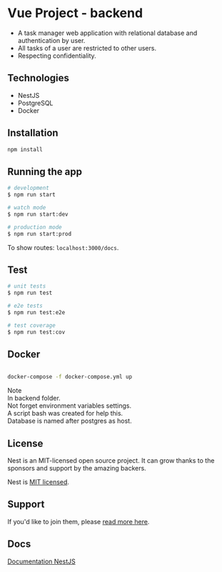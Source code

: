 # Vue Project - backend

- A task manager web application with relational database and authentication by user.  
- All tasks of a user are restricted to other users.  
- Respecting confidentiality.  

## Technologies

- NestJS
- PostgreSQL
- Docker

## Installation

```bash
npm install
```

## Running the app

```bash
# development
$ npm run start

# watch mode
$ npm run start:dev

# production mode
$ npm run start:prod
```

To show routes: `localhost:3000/docs`.

## Test

```bash
# unit tests
$ npm run test

# e2e tests
$ npm run test:e2e

# test coverage
$ npm run test:cov
```

## Docker

```bash

docker-compose -f docker-compose.yml up

```

Note  
In backend folder.  
Not forget environment variables settings.  
A script bash was created for help this.  
Database is named after postgres as host.  

## License

Nest is an MIT-licensed open source project. It can grow thanks to the sponsors and support by the amazing backers.

Nest is [MIT licensed](LICENSE.md).

## Support

If you'd like to join them, please [read more here](https://docs.nestjs.com/support).

## Docs

[Documentation NestJS](https://docs.nestjs.com)
